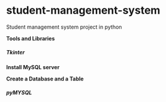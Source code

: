 # student-management-system
Student management system project in python

****Tools and Libraries****


<h5>Tkinter</h5>


****Install MySQL server****



****Create a Database and a Table****

<h5>pyMYSQL</h5>
